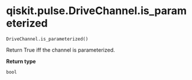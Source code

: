 # qiskit.pulse.DriveChannel.is\_parameterized

`DriveChannel.is_parameterized()`

Return True iff the channel is parameterized.

**Return type**

`bool`
